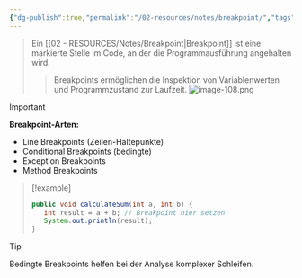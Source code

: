 ```yaml
---
{"dg-publish":true,"permalink":"/02-resources/notes/breakpoint/","tags":["programmierung/debugging","entwicklung/tools"],"noteIcon":"","updated":"2025-09-18T08:17:52.571+02:00"}
---
```


>Ein [[02 - RESOURCES/Notes/Breakpoint\|Breakpoint]] ist eine markierte Stelle im Code, an der die Programmausführung angehalten wird.
>>Breakpoints ermöglichen die Inspektion von Variablenwerten und Programmzustand zur Laufzeit.
![image-108.png](/img/user/02%20-%20RESOURCES/Files/image-108.png)

>[!important] 
>**Breakpoint-Arten:**
>- Line Breakpoints (Zeilen-Haltepunkte)
>- Conditional Breakpoints (bedingte)
>- Exception Breakpoints
>- Method Breakpoints

>[!example] 
>```java
>public void calculateSum(int a, int b) {
>    int result = a + b; // Breakpoint hier setzen
>    System.out.println(result);
>}
>```

>[!tip] 
>Bedingte Breakpoints helfen bei der Analyse komplexer Schleifen.